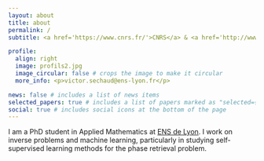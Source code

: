 ```yaml
---
layout: about
title: about
permalink: /
subtitle: <a href='https://www.cnrs.fr/'>CNRS</a> & <a href='http://www.ens-lyon.fr/'>ENS de Lyon</a>

profile:
  align: right
  image: profils2.jpg
  image_circular: false # crops the image to make it circular
  more_info: <p>victor.sechaud@ens-lyon.fr</p>

news: false # includes a list of news items
selected_papers: true # includes a list of papers marked as "selected={true}"
social: true # includes social icons at the bottom of the page
---
```


I am a PhD student in Applied Mathematics at [ENS de Lyon](http://www.ens-lyon.fr/). I work on inverse problems and machine learning, particularly in studying self-supervised learning methods for the phase retrieval problem. 
